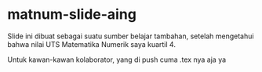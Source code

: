 # matnum-slide-aing
Slide ini dibuat sebagai suatu sumber belajar tambahan, setelah mengetahui bahwa nilai UTS Matematika Numerik saya kuartil 4.

Untuk kawan-kawan kolaborator, yang di push cuma .tex nya aja ya
